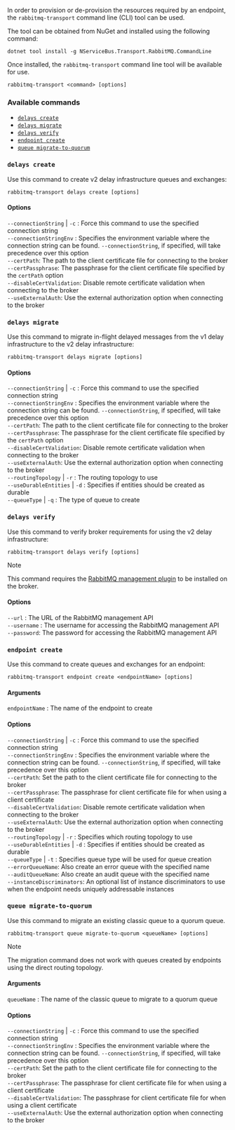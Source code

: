 In order to provision or de-provision the resources required by an endpoint, the `rabbitmq-transport` command line (CLI) tool can be used.

The tool can be obtained from NuGet and installed using the following command:

```
dotnet tool install -g NServiceBus.Transport.RabbitMQ.CommandLine
```

Once installed, the `rabbitmq-transport` command line tool will be available for use.

`rabbitmq-transport <command> [options]`

### Available commands

- [`delays create`](#delays-create)
- [`delays migrate`](#delays-migrate)
- [`delays verify`](#delays-verify)
- [`endpoint create`](#endpoint-create)
- [`queue migrate-to-quorum`](#queue-migrate-to-quorum)

### `delays create`

Use this command to create v2 delay infrastructure queues and exchanges:

```
rabbitmq-transport delays create [options]
```

#### Options

`--connectionString` | `-c` : Force this command to use the specified connection string<br />
`--connectionStringEnv` : Specifies the environment variable where the connection string can be found. `--connectionString`, if specified, will take precedence over this option<br />
`--certPath`: The path to the client certificate file for connecting to the broker<br />
`--certPassphrase`: The passphrase for the client certificate file specified by the `certPath` option<br />
`--disableCertValidation`: Disable remote certificate validation when connecting to the broker<br />
`--useExternalAuth`: Use the external authorization option when connecting to the broker<br />

### `delays migrate`

Use this command to migrate in-flight delayed messages from the v1 delay infrastructure to the v2 delay infrastructure:

```
rabbitmq-transport delays migrate [options]
```

#### Options

`--connectionString` | `-c` : Force this command to use the specified connection string<br />
`--connectionStringEnv` : Specifies the environment variable where the connection string can be found. `--connectionString`, if specified, will take precedence over this option<br />
`--certPath`: The path to the client certificate file for connecting to the broker<br />
`--certPassphrase`: The passphrase for the client certificate file specified by the `certPath` option<br />
`--disableCertValidation`: Disable remote certificate validation when connecting to the broker<br />
`--useExternalAuth`: Use the external authorization option when connecting to the broker<br />
`--routingTopology` | `-r` : The routing topology to use<br />
`--useDurableEntities` | `-d` : Specifies if entities should be created as durable<br />
`--queueType` | `-q` : The type of queue to create<br />

### `delays verify`

Use this command to verify broker requirements for using the v2 delay infrastructure:

```
rabbitmq-transport delays verify [options]
```

> [!NOTE]
> This command requires the [RabbitMQ management plugin](https://www.rabbitmq.com/management.html) to be installed on the broker.

#### Options

`--url` : The URL of the RabbitMQ management API<br />
`--username` : The username for accessing the RabbitMQ management API<br />
`--password`: The password for accessing the RabbitMQ management API<br />

### `endpoint create`

Use this command to create queues and exchanges for an endpoint:

```
rabbitmq-transport endpoint create <endpointName> [options]
```

#### Arguments

`endpointName` : The name of the endpoint to create

#### Options

`--connectionString` | `-c` : Force this command to use the specified connection string<br />
`--connectionStringEnv` : Specifies the environment variable where the connection string can be found. `--connectionString`, if specified, will take precedence over this option<br />
`--certPath`: Set the path to the client certificate file for connecting to the broker<br />
`--certPassphrase`: The passphrase for client certificate file for when using a client certificate<br />
`--disableCertValidation`: Disable remote certificate validation when connecting to the broker<br />
`--useExternalAuth`: Use the external authorization option when connecting to the broker<br />
`--routingTopology` | `-r` : Specifies which routing topology to use<br />
`--useDurableEntities` | `-d` : Specifies if entities should be created as durable<br />
`--queueType` | `-t` : Specifies queue type will be used for queue creation<br />
`--errorQueueName`: Also create an error queue with the specified name<br />
`--auditQueueName`: Also create an audit queue with the specified name<br />
`--instanceDiscriminators`: An optional list of instance discriminators to use when the endpoint needs uniquely addressable instances<br />

### `queue migrate-to-quorum`

Use this command to migrate an existing classic queue to a quorum queue.

```
rabbitmq-transport queue migrate-to-quorum <queueName> [options]
```

> [!NOTE]
> The migration command does not work with queues created by endpoints using the direct routing topology.

#### Arguments

`queueName` : The name of the classic queue to migrate to a quorum queue

#### Options

`--connectionString` | `-c` : Force this command to use the specified connection string<br />
`--connectionStringEnv` : Specifies the environment variable where the connection string can be found. `--connectionString`, if specified, will take precedence over this option<br />
`--certPath`: Set the path to the client certificate file for connecting to the broker<br />
`--certPassphrase`: The passphrase for client certificate file for when using a client certificate<br />
`--disableCertValidation`: The passphrase for client certificate file for when using a client certificate<br />
`--useExternalAuth`: Use the external authorization option when connecting to the broker<br />